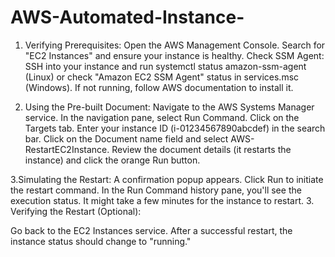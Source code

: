 # AWS-Automated-Instance-

1. Verifying Prerequisites:
Open the AWS Management Console. Search for "EC2 Instances" and ensure your instance is healthy.
Check SSM Agent: SSH into your instance and run systemctl status amazon-ssm-agent (Linux) or check "Amazon EC2 SSM Agent" status in services.msc (Windows). If not running, follow AWS documentation to install it.

2. Using the Pre-built Document:
Navigate to the AWS Systems Manager service.
In the navigation pane, select Run Command.
Click on the Targets tab. Enter your instance ID (i-01234567890abcdef) in the search bar.
Click on the Document name field and select AWS-RestartEC2Instance.
Review the document details (it restarts the instance) and click the orange Run button.

3.Simulating the Restart:
A confirmation popup appears. Click Run to initiate the restart command.
In the Run Command history pane, you'll see the execution status. It might take a few minutes for the instance to restart.
3. Verifying the Restart (Optional):

Go back to the EC2 Instances service. After a successful restart, the instance status should change to "running."
